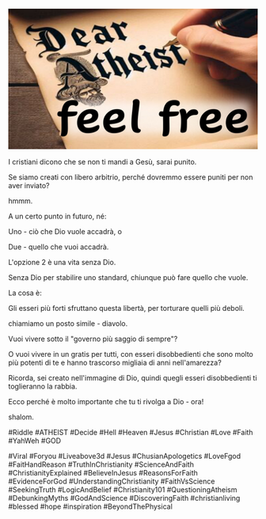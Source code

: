 ![Video cover image](../cover.jpg "cover photo")

I cristiani dicono che se non ti mandi a Gesù, sarai punito.

Se siamo creati con libero arbitrio, perché dovremmo essere puniti per non aver inviato?

hmmm.

A un certo punto in futuro, né:

Uno - ciò che Dio vuole accadrà, o

Due - quello che vuoi accadrà.

L'opzione 2 è una vita senza Dio.

Senza Dio per stabilire uno standard, chiunque può fare quello che vuole.

La cosa è:

Gli esseri più forti sfruttano questa libertà, per torturare quelli più deboli.

chiamiamo un posto simile - diavolo.

Vuoi vivere sotto il "governo più saggio di sempre"?

O vuoi vivere in un gratis per tutti, con esseri disobbedienti che sono molto più potenti di te e hanno trascorso migliaia di anni nell'amarezza?

Ricorda, sei creato nell'immagine di Dio, quindi quegli esseri disobbedienti ti toglieranno la rabbia.

Ecco perché è molto importante che tu ti rivolga a Dio - ora!

shalom.

#Riddle #ATHEIST #Decide #Hell #Heaven #Jesus #Christian #Love #Faith #YahWeh #GOD

#Viral #Foryou #Liveabove3d #Jesus #ChusianApologetics #LoveFgod #FaitHandReason #TruthInChristianity #ScienceAndFaith #ChristianityExplained #BelieveInJesus #ReasonsForFaith #EvidenceForGod #UnderstandingChristianity #FaithVsScience #SeekingTruth #LogicAndBelief #Christianity101 #QuestioningAtheism #DebunkingMyths #GodAndScience #DiscoveringFaith #christianliving #blessed #hope #inspiration #BeyondThePhysical